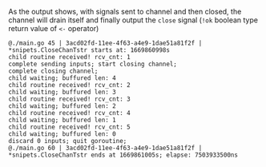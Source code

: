 As the output shows, with signals sent to channel and then closed, the channel will drain itself and finally output the `close` signal (`!ok` boolean type return value of `<-` operator)

```
@./main.go 45 | 3acd02fd-11ee-4f63-a4e9-1dae51a81f2f | *snipets.CloseChanTstr starts at: 1669860998s
child routine received! rcv_cnt: 1 
complete sending inputs; start closing channel; 
complete closing channel; 
child waiting; buffured len: 4 
child routine received! rcv_cnt: 2 
child waiting; buffured len: 3 
child routine received! rcv_cnt: 3 
child waiting; buffured len: 2 
child routine received! rcv_cnt: 4 
child waiting; buffured len: 1 
child routine received! rcv_cnt: 5 
child waiting; buffured len: 0 
discard 0 inputs; quit goroutine; 
@./main.go 60 | 3acd02fd-11ee-4f63-a4e9-1dae51a81f2f | *snipets.CloseChanTstr ends at 1669861005s; elapse: 7503933500ns
```